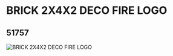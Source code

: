 # BRICK 2X4X2 DECO FIRE LOGO
## 51757
![BRICK 2X4X2 DECO FIRE LOGO](https://lc-www-live-s.legocdn.com/media/bricks/5/2/4248951.jpg)